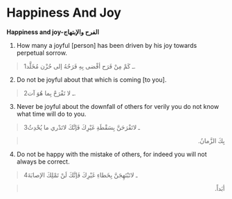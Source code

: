 Happiness And Joy
=================

**Happiness and joy-الفرح والإبتهاج**

1. How many a joyful [person] has been driven by his joy towards
perpetual sorrow.

> 1ـ كَمْ مِنْ فَرَح أفْضى بِهِ فَرَحُهُ إلى حُزْن مُخَلَّد.

2. Do not be joyful about that which is coming [to you].

> 2ـ لا تَفْرَحْ بِما هُوَ آت.

3. Never be joyful about the downfall of others for verily you do not
know what time will do to you.

> 3ـ لاتَفْرَحَنَّ بِسَقْطَةِ غَيْرِكَ فَإنَّكَ لاتَدْري ما يُحْدِثُ
<blockquote dir="rtl">
  <p>
بِكَ الزَّمانُ.
  </p>
</blockquote>

4. Do not be happy with the mistake of others, for indeed you will not
always be correct.

> 4ـ لاتَبْتَهِجَنَّ بِخَطاءِ غَيْرِكَ فَإنَّكَ لَنْ تَمْلِكَ الإصابَةَ
<blockquote dir="rtl">
  <p>
أبَداً.
  </p>
</blockquote>



